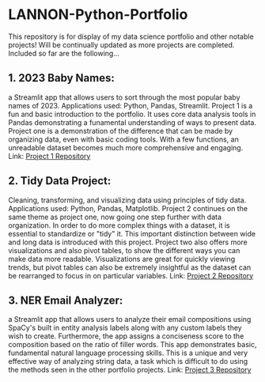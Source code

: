 # LANNON-Python-Portfolio
This repository is for display of my data science portfolio and other notable projects! Will be continually updated as more projects are completed.
Included so far are the following...
## 1. 2023 Baby Names: 
a Streamlit app that allows users to sort through the most popular baby names of 2023. Applications used: Python, Pandas, Streamlit. Project 1 is a fun and basic introduction to the portfolio. It uses core data analysis tools in Pandas demonstrating a funamental understanding of ways to present data. Project one is a demonstration of the difference that can be made by organizing data, even with basic coding tools. With a few functions, an unreadable dataset becomes much more comprehensive and engaging. Link: [Project 1 Repository](basic-streamlit-app)
   
## 2. Tidy Data Project:
Cleaning, transforming, and visualizing data using principles of tidy data. Applications used: Python, Pandas, Matplotlib. Project 2 continues on the same theme as project one, now going one step further with data organization. In order to do more complex things with a dataset, it is essential to standardize or "tidy" it. This important distinction between wide and long data is introduced with this project. Project two also offers more visualizations and also pivot tables, to show the different ways you can make data more readable. Visualizations are great for quickly viewing trends, but pivot tables can also be extremely insightful as the dataset can be rearranged to focus in on particular variables. Link: [Project 2 Repository](TidyData-Project) 

## 3. NER Email Analyzer:
a Streamlit app that allows users to analyze their email compositions using SpaCy's built in entity analysis labels along with any custom labels they wish to create. Furthermore, the app assigns a conciseness score to the composition based on the ratio of filler words. This app demonstrates basic, fundamental natural language processing skills. This is a unique and very effective way of analyzing string data, a task which is difficult to do using the methods seen in the other portfolio projects. Link: [Project 3 Repository](NERStreamlitApp)
